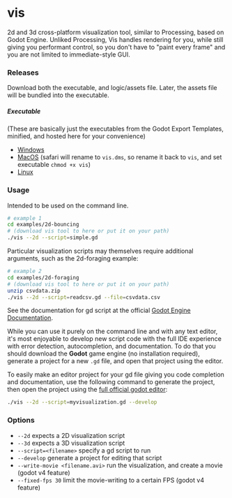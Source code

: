 # vis
2d and 3d cross-platform visualization tool, similar to Processing, based on Godot Engine. Unliked Processing, Vis handles rendering for you, while still giving you performant control, so you don't have to "paint every frame" and you are not limited to immediate-style GUI.

### Releases

Download both the executable, and logic/assets file. Later, the assets file will be bundled into the executable.

##### Executable
(These are basically just the executables from the Godot Export Templates, minified, and hosted here for your convenience)
* [Windows](https://raw.githubusercontent.com/JorySchossau/vis/master/releases/exe/win/vis.zip)
* [MacOS](https://raw.githubusercontent.com/JorySchossau/vis/master/releases/exe/osx/vis.zip) (safari will rename to `vis.dms`, so rename it back to `vis`, and set executable `chmod +x vis`)
* [Linux](https://raw.githubusercontent.com/JorySchossau/vis/master/releases/exe/lin/vis.zip)

### Usage

Intended to be used on the command line.

```bash
# example 1
cd examples/2d-bouncing
# (download vis tool to here or put it on your path)
./vis --2d --script=simple.gd
```

Particular visualization scripts may themselves require additional arguments, such as the 2d-foraging example:

```bash
# example 2
cd examples/2d-foraging
# (download vis tool to here or put it on your path)
unzip csvdata.zip
./vis --2d --script=readcsv.gd --file=csvdata.csv
```

See the documentation for gd script at the official [Godot Engine Documentation](https://docs.godotengine.org/).

While you can use it purely on the command line and with any text editor, it's most enjoyable to develop new script code with the full IDE experience with error detection, autocompletion, and documentation. To do that you should download the **Godot** game engine (no installation required), generate a project for a new `.gd` file, and open that project using the editor.

To easily make an editor project for your gd file giving you code completion and documentation, use the following command to generate the project, then open the project using the [full official godot editor](https://godotengine.org/download):

```bash
./vis --2d --script=myvisualization.gd --develop
```

### Options

* `--2d` expects a 2D visualization script
* `--3d` expects a 3D visualization script
* `--script=<filename>` specify a gd script to run
* `--develop` generate a project for editing that script
* `--write-movie <filename.avi>` run the visualization, and create a movie (godot v4 feature)
* `--fixed-fps 30` limit the movie-writing to a certain FPS (godot v4 feature)
